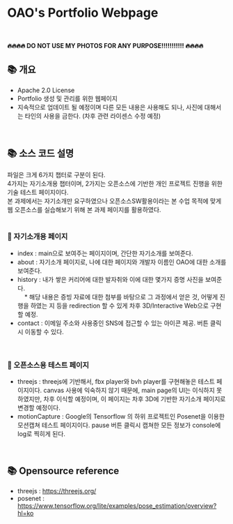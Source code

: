 # OAO's Portfolio Webpage

<br>

<strong>🔥🔥🔥🔥 DO NOT USE MY PHOTOS FOR ANY PURPOSE!!!!!!!!!!! 🔥🔥🔥🔥</strong>


## 📚 개요
- Apache 2.0 License
- Portfolio 생성 및 관리를 위한 웹페이지
- 지속적으로 업데이트 될 예정이며 다른 모든 내용은 사용해도 되나, 사진에 대해서는 타인의 사용을 금한다. (차후 관련 라이센스 수정 예정)

<br>

## 📚 소스 코드 설명
파일은 크게 6가지 챕터로 구분이 된다.<br>
4가지는 자기소개용 챕터이며, 2가지는 오픈소스에 기반한 개인 프로젝트 진행을 위한 기술 테스트 페이지이다.<br>
본 과제에서는 자기소개만 요구하였으나 오픈소스SW활용이라는 본 수업 목적에 맞게 웹 오픈소스를 실습해보기 위해 본 과제 페이지를 활용하였다.<br>
<br>
### 📝 자기소개용 페이지
- index : main으로 보여주는 페이지이며, 간단한 자기소개를 보여준다.
- about : 자기소개 페이지로, 나에 대한 페이지와 개발자 이름인 OAO에 대한 소개를 보여준다.
- history : 내가 쌓은 커리어에 대한 발자취와 이에 대한 몇가지 증명 사진을 보여준다.<br>
&nbsp;&nbsp;&nbsp;&nbsp;* 해당 내용은 증빙 자료에 대한 첨부를 바탕으로 그 과정에서 얻은 것, 어떻게 진행을 하였는 지 등을 redirection 할 수 있게 차후 3D/Interactive Web으로 구현할 예정.
- contact : 이메일 주소와 사용중인 SNS에 접근할 수 있는 아이콘 제공. 버튼 클릭시 이동할 수 있다.
<br>

### 📝 오픈소스용 테스트 페이지
- threejs : threejs에 기반해서, fbx player와 bvh player를 구현해놓은 테스트 페이지이다. canvas 사용에 익숙하지 않기 때문에, main page의 UI는 이식하지 못하였지만, 차후 이식할 예정이며, 이 페이지는 차후 3D에 기반한 자기소개 페이지로 변경할 예정이다.
- motionCapture : Google의 Tensorflow 의 하위 프로젝트인 Posenet을 이용한 모션캡쳐 테스트 페이지이다. pause 버튼 클릭시 캡쳐한 모든 정보가 console에 log로 찍히게 된다.

<br>

## 📚 Opensource reference
- threejs : https://threejs.org/
- posenet : https://www.tensorflow.org/lite/examples/pose_estimation/overview?hl=ko
